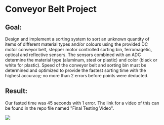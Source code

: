 # Conveyor Belt Project

## Goal:
Design and implement a sorting system to sort an unknown quantity of items of different material types and/or colours using the provided DC motor conveyor belt, stepper motor controlled sorting bin, ferromagetic, optical and reflective sensors. The sensors combined with an ADC determine the material type (aluminum, steel or plastic) and color (black or white for plastic). Speed of the conveyor belt and sorting bin must be determined and optimized to provide the fastest sorting time with the highest accuracy; no more than 2 errors before points were deducted.  

## Result:
Our fasted time was 45 seconds with 1 error. The link for a video of this can be found in the repo file named "Final Testing Video".

![](https://github.com/user-attachments/assets/51cc41e3-6834-4b60-b9c6-1cdcae71a936)

